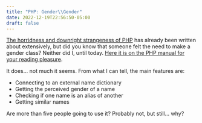 ```yaml
---
title: "PHP: Gender\\Gender"
date: 2022-12-19T22:56:50-05:00
draft: false
---
```


[The horridness and downright strangeness of PHP](
https://eev.ee/blog/2012/04/09/php-a-fractal-of-bad-design/) has already been written about
extensively, but did you know that someone felt the need to make a gender class? Neither did I,
until today. [Here it is on the PHP manual for your reading pleasure](
https://www.php.net/manual/class.gender.php).

It does... not much it seems. From what I can tell, the main features are:
- Connecting to an external name dictionary
- Getting the perceived gender of a name
- Checking if one name is an alias of another
- Getting similar names

Are more than five people going to use it? Probably not, but still... why?